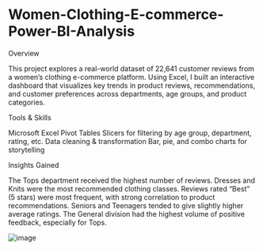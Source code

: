 # Women-Clothing-E-commerce-Power-BI-Analysis

Overview

This project explores a real-world dataset of 22,641 customer reviews from a women’s clothing e-commerce platform. Using Excel, I built an interactive dashboard that visualizes key trends in product reviews, recommendations, and customer preferences across departments, age groups, and product categories.

Tools & Skills

Microsoft Excel
Pivot Tables
Slicers for filtering by age group, department, rating, etc.
Data cleaning & transformation
Bar, pie, and combo charts for storytelling

Insights Gained

The Tops department received the highest number of reviews.
Dresses and Knits were the most recommended clothing classes.
Reviews rated “Best” (5 stars) were most frequent, with strong correlation to product recommendations.
Seniors and Teenagers tended to give slightly higher average ratings.
The General division had the highest volume of positive feedback, especially for Tops.

![image](https://github.com/user-attachments/assets/de13eaec-2b7e-4177-b5ba-39a196f6567b)

